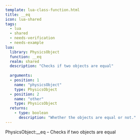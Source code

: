```yaml
---
template: lua-class-function.html
title: __eq
icon: lua-shared
tags:
  - lua
  - shared
  - needs-verification
  - needs-example
lua:
  library: PhysicsObject
  function: __eq
  realm: shared
  description: "Checks if two objects are equal"
  
  arguments:
  - position: 1
    name: "physicsObject"
    type: PhysicsObject
  - position: 2
    name: "other"
    type: PhysicsObject
  returns:
    - type: boolean
      description: "Whether the objects are equal or not."
---
```


<div class="lua__search__keywords">
PhysicsObject:__eq &#x2013; Checks if two objects are equal
</div>
